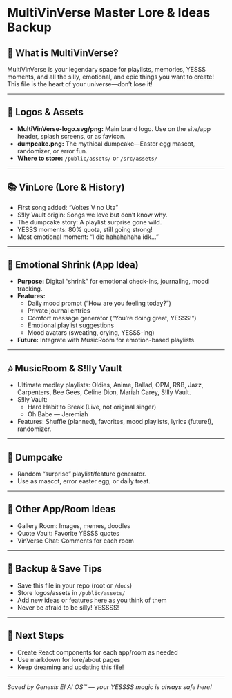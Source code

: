 # MultiVinVerse Master Lore & Ideas Backup

## 🚀 What is MultiVinVerse?
MultiVinVerse is your legendary space for playlists, memories, YESSS moments, and all the silly, emotional, and epic things you want to create!  
This file is the heart of your universe—don’t lose it!

---

## 🎨 Logos & Assets
- **MultiVinVerse-logo.svg/png:** Main brand logo. Use on the site/app header, splash screens, or as favicon.
- **dumpcake.png:** The mythical dumpcake—Easter egg mascot, randomizer, or error fun.
- **Where to store:** `/public/assets/` or `/src/assets/`

---

## 📚 VinLore (Lore & History)
- First song added: “Voltes V no Uta”
- S!lly Vault origin: Songs we love but don’t know why.
- The dumpcake story: A playlist surprise gone wild.
- YESSS moments: 80% quota, still going strong!
- Most emotional moment: “I die hahahahaha idk…”

---

## 🧠 Emotional Shrink (App Idea)
- **Purpose:** Digital “shrink” for emotional check-ins, journaling, mood tracking.
- **Features:**  
  - Daily mood prompt (“How are you feeling today?”)  
  - Private journal entries  
  - Comfort message generator (“You’re doing great, YESSS!”)  
  - Emotional playlist suggestions  
  - Mood avatars (sweating, crying, YESSS-ing)
- **Future:** Integrate with MusicRoom for emotion-based playlists.

---

## 🎶 MusicRoom & S!lly Vault
- Ultimate medley playlists: Oldies, Anime, Ballad, OPM, R&B, Jazz, Carpenters, Bee Gees, Celine Dion, Mariah Carey, S!lly Vault.
- S!lly Vault:  
  - Hard Habit to Break (Live, not original singer)  
  - Oh Babe — Jeremiah
- Features: Shuffle (planned), favorites, mood playlists, lyrics (future!), randomizer.

---

## 🧁 Dumpcake
- Random “surprise” playlist/feature generator.
- Use as mascot, error easter egg, or daily treat.

---

## 🌟 Other App/Room Ideas
- Gallery Room: Images, memes, doodles
- Quote Vault: Favorite YESSS quotes
- VinVerse Chat: Comments for each room

---

## 💾 Backup & Save Tips
- Save this file in your repo (root or `/docs`)
- Store logos/assets in `/public/assets/`
- Add new ideas or features here as you think of them
- Never be afraid to be silly! YESSSS!

---

## 📝 Next Steps
- Create React components for each app/room as needed
- Use markdown for lore/about pages
- Keep dreaming and updating this file!

---

*Saved by Genesis EI AI OS™ — your YESSSS magic is always safe here!*